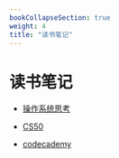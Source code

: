 ```yaml
---
bookCollapseSection: true
weight: 4
title: "读书笔记"
---
```


# 读书笔记

* [操作系统思考](thinkOS.md)

* [CS50](CS50.md)

* [codecademy](codecademy.md)

